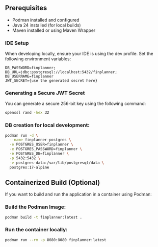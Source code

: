 ## Prerequisites

- Podman installed and configured
- Java 24 installed (for local builds)
- Maven installed or using Maven Wrapper

### IDE Setup

When developing locally, ensure your IDE is using the dev profile. Set the following environment variables:

```
DB_PASSWORD=finplanner;
DB_URL=jdbc:postgresql://localhost:5432/finplanner;
DB_USERNAME=finplanner
JWT_SECRET={use the generated secret here}
```

### Generating a Secure JWT Secret

You can generate a secure 256-bit key using the following command:
```bash
openssl rand -hex 32
```

### DB creation for local development:

```bash
podman run -d \
  --name finplanner-postgres \
  -e POSTGRES_USER=finplanner \
  -e POSTGRES_PASSWORD=finplanner \
  -e POSTGRES_DB=finplanner \
  -p 5432:5432 \
  -v postgres-data:/var/lib/postgresql/data \
  postgres:17-alpine
```

## Containerized Build (Optional)

If you want to build and run the application in a container using Podman:

### Build the Podman Image:

```bash
podman build -t finplanner:latest .
```

### Run the container locally:

```bash
podman run --rm -p 8080:8080 finplanner:latest
```